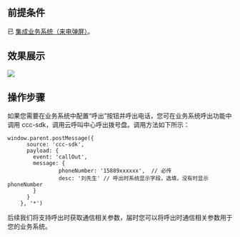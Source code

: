 ## 前提条件
已 [集成业务系统（来电弹屏）](https://cloud.tencent.com/document/product/679/48057)。

## 效果展示
![](https://main.qcloudimg.com/raw/1a838daf4a8f2c4586732de081944f68.png)

## 操作步骤
如果您需要在业务系统中配置“呼出”按钮并呼出电话，您可在业务系统呼出功能中调用 ccc-sdk，调用云呼叫中心呼出拨号盘。调用方法如下所示：
```
window.parent.postMessage({
      source: 'ccc-sdk',
      payload: {
        event: 'callOut',
        message: {
                phoneNumber: '15889xxxxxx',  // 必传
                desc: '刘先生' // 呼出时系统显示字段，选填，没有时显示 phoneNumber
        }
      }
    }, '*')
```
后续我们将支持呼出时获取通信相关参数，届时您可以将呼出时通信相关参数用于您的业务系统。
